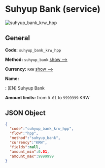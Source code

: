 
# Suhyup Bank (service) 
![suhyup_bank_krw_hpp](https://static.openfintech.io/payment_methods/suhyup_bank_krw_hpp/logo.svg?w=400&c=v0.59.26#w200)  

## General 
 
**Code:** `suhyup_bank_krw_hpp` 
 
**Method:** `suhyup_bank` 
 [show -->](/payment-methods/suhyup_bank/) 
 
**Currency:** `KRW` [show -->](/currencies/KRW/) 
 
**Name:** 
 
:	[EN] Suhyup Bank 
 
**Amount limits:** from `0.01` to `9999999` KRW 

## JSON Object 

```json
{
  "code":"suhyup_bank_krw_hpp",
  "flow":"hpp",
  "method":"suhyup_bank",
  "currency":"KRW",
  "fields":null,
  "amount_min":0.01,
  "amount_max":9999999
}
```  
